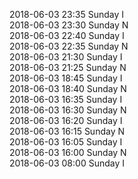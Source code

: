 2018-06-03 23:35 Sunday  I  
2018-06-03 23:30 Sunday  N  
2018-06-03 22:40 Sunday  I  
2018-06-03 22:35 Sunday  N  
2018-06-03 21:30 Sunday  I  
2018-06-03 21:25 Sunday  N  
2018-06-03 18:45 Sunday  I  
2018-06-03 18:40 Sunday  N  
2018-06-03 16:35 Sunday  I  
2018-06-03 16:30 Sunday  N  
2018-06-03 16:20 Sunday  I  
2018-06-03 16:15 Sunday  N  
2018-06-03 16:05 Sunday  I  
2018-06-03 16:00 Sunday  N  
2018-06-03 08:00 Sunday  I  
